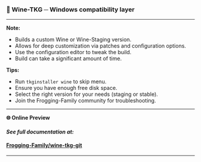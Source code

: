 ### 🍷 Wine-TKG ─ Windows compatibility layer

---

**Note:**
- Builds a custom Wine or Wine-Staging version.
- Allows for deep customization via patches and configuration options.
- Use the configuration editor to tweak the build.
- Build can take a significant amount of time.

**Tips:**
- Run `tkginstaller wine` to skip menu.
- Ensure you have enough free disk space.
- Select the right version for your needs (staging or stable).
- Join the Frogging-Family community for troubleshooting.

---

**🌐 Online Preview**

#### ***See full documentation at:***
#### [Frogging-Family/wine-tkg-git](https://github.com/Frogging-Family/wine-tkg-git/blob/master/README.md)
---
